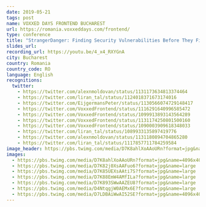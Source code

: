 ```yaml
---
date: 2019-05-21
tags: post
name: VOXXED DAYS FRONTEND BUCHAREST
url: https://romania.voxxeddays.com/frontend/
type: conference
title: "StrangerDanger: Finding Security Vulnerabilities Before They Find You!"
slides_url:
recording_url: https://youtu.be/4_x4_RXYGnA
city: Bucharest
country: Romania
country_code: RO
language: English
recognitions:
  twitter:
    - https://twitter.com/alexnmoldovan/status/1131173634813374464
    - https://twitter.com/liran_tal/status/1124018371673174016
    - https://twitter.com/EijgermansPeter/status/1130566074729148417
    - https://twitter.com/VoxxedFrontend/status/1116291640996585472
    - https://twitter.com/VoxxedFrontend/status/1099913893143564289
    - https://twitter.com/VoxxedFrontend/status/1131174250801500160
    - https://twitter.com/VoxxedFrontend/status/1090003909618348033
    - https://twitter.com/liran_tal/status/1089933135897419776
    - https://twitter.com/alexnmoldovan/status/1131180894704865280
    - https://twitter.com/liran_tal/status/1117857711784259584
image_header: https://pbs.twimg.com/media/D7K8ahlXoAAoURn?format=jpg&name=4096x4096
images:
  - https://pbs.twimg.com/media/D7K8ahlXoAAoURn?format=jpg&name=4096x4096
  - https://pbs.twimg.com/media/D7K82j0XsAAFuo6?format=jpg&name=large
  - https://pbs.twimg.com/media/D7K85UEXsAAti7S?format=jpg&name=large
  - https://pbs.twimg.com/media/D7K88EmW4AMfILa?format=jpg&name=large
  - https://pbs.twimg.com/media/D7K893SWwAAZEU8?format=jpg&name=large
  - https://pbs.twimg.com/media/D4NtqgjW0AEMx6E?format=jpg&name=large
  - https://pbs.twimg.com/media/D7LDBAiWwAI52SE?format=jpg&name=4096x4096
---
```

